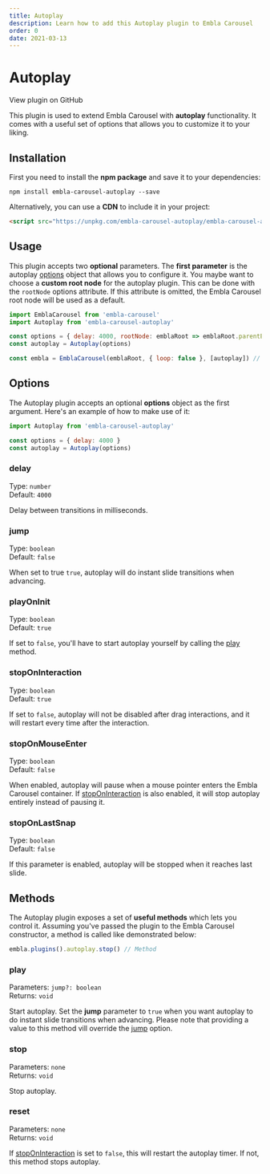 ```yaml
---
title: Autoplay
description: Learn how to add this Autoplay plugin to Embla Carousel
order: 0
date: 2021-03-13
---
```


# Autoplay

<RepositoryLink to="https://github.com/davidjerleke/embla-carousel/tree/master/packages/embla-carousel-autoplay">View plugin on GitHub</RepositoryLink>

This plugin is used to extend Embla Carousel with **autoplay** functionality. It comes with a useful set of options that allows you to customize it to your liking.

## Installation

First you need to install the **npm package** and save it to your dependencies:

```shell
npm install embla-carousel-autoplay --save
```

Alternatively, you can use a **CDN** to include it in your project:

```html
<script src="https://unpkg.com/embla-carousel-autoplay/embla-carousel-autoplay.umd.js"></script>
```

## Usage

This plugin accepts two **optional** parameters. The **first parameter** is the autoplay [options](/plugins/autoplay/#options) object that allows you to configure it. You maybe want to choose a **custom root node** for the autoplay plugin. This can be done with the `rootNode` options attribute. If this attribute is omitted, the Embla Carousel root node will be used as a default.

```js
import EmblaCarousel from 'embla-carousel'
import Autoplay from 'embla-carousel-autoplay'

const options = { delay: 4000, rootNode: emblaRoot => emblaRoot.parentElement } // Options with custom root node
const autoplay = Autoplay(options)

const embla = EmblaCarousel(emblaRoot, { loop: false }, [autoplay]) // Add plugin
```

## Options

The Autoplay plugin accepts an optional **options** object as the first argument. Here's an example of how to make use of it:

```js
import Autoplay from 'embla-carousel-autoplay'

const options = { delay: 4000 }
const autoplay = Autoplay(options)
```

### delay

Type: <BrandPrimaryText>`number`</BrandPrimaryText>  
Default: <BrandSecondaryText>`4000`</BrandSecondaryText>

Delay between transitions in milliseconds.

### jump

Type: <BrandPrimaryText>`boolean`</BrandPrimaryText>  
Default: <BrandSecondaryText>`false`</BrandSecondaryText>

When set to true `true`, autoplay will do instant slide transitions when advancing.

### playOnInit

Type: <BrandPrimaryText>`boolean`</BrandPrimaryText>  
Default: <BrandSecondaryText>`true`</BrandSecondaryText>

If set to `false`, you'll have to start autoplay yourself by calling the [play](/plugins/autoplay/#play) method.

### stopOnInteraction

Type: <BrandPrimaryText>`boolean`</BrandPrimaryText>  
Default: <BrandSecondaryText>`true`</BrandSecondaryText>

If set to `false`, autoplay will not be disabled after drag interactions, and it will restart every time after the interaction.

### stopOnMouseEnter

Type: <BrandPrimaryText>`boolean`</BrandPrimaryText>  
Default: <BrandSecondaryText>`false`</BrandSecondaryText>

When enabled, autoplay will pause when a mouse pointer enters the Embla Carousel container. If [stopOnInteraction](/plugins/autoplay/#stoponinteraction) is also enabled, it will stop autoplay entirely instead of pausing it.

### stopOnLastSnap

Type: <BrandPrimaryText>`boolean`</BrandPrimaryText>  
Default: <BrandSecondaryText>`false`</BrandSecondaryText>

If this parameter is enabled, autoplay will be stopped when it reaches last slide.

## Methods

The Autoplay plugin exposes a set of **useful methods** which lets you control it. Assuming you've passed the plugin to the Embla Carousel constructor, a method is called like demonstrated below:

```js
embla.plugins().autoplay.stop() // Method
```

### play

Parameters: <BrandPrimaryText>`jump?: boolean`</BrandPrimaryText>  
Returns: <BrandSecondaryText>`void`</BrandSecondaryText>

Start autoplay. Set the **jump** parameter to `true` when you want autoplay to do instant slide transitions when advancing. Please note that providing a value to this method vill override the [jump](/plugins/autoplay/#jump) option.

### stop

Parameters: <BrandPrimaryText>`none`</BrandPrimaryText>  
Returns: <BrandSecondaryText>`void`</BrandSecondaryText>

Stop autoplay.

### reset

Parameters: <BrandPrimaryText>`none`</BrandPrimaryText>  
Returns: <BrandSecondaryText>`void`</BrandSecondaryText>

If [stopOnInteraction](/plugins/autoplay/#stoponinteraction) is set to `false`, this will restart the autoplay timer. If not, this method stops autoplay.
